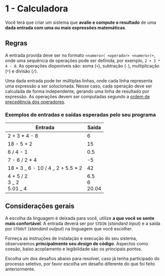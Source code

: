 # 1 - Calculadora

Você terá que criar um sistema que **avalie e compute o resultado** de uma **dada entrada com uma ou mais expressões matemáticas**.

## Regras

A entrada provida deve ser no formato `<numero>( <operador> <numero>)+`, onde uma sequência de operações pode ser definida, por exemplo, `2 + 3 * 4 - 8`. As operações disponíveis são: soma (`+`), subtração (`-`), multiplicação (`*`) e divisão (`/`).

Uma dada entrada pode ter múltiplas linhas, onde cada linha representa uma expressão a ser solucionada. Nesse caso, cada operação deve ser calculada de forma independente, gerando uma linha de resultado por expressão. As operações devem ser computadas segundo a [ordem de precedência dos operadores](https://en.wikipedia.org/wiki/Order_of_operations#Definition).

### Exemplos de entradas e saídas esperadas pelo seu programa

| Entrada                            | Saída             |
| ---------------------------------- | ----------------- |
| 2 + 3 \* 4 - 8                     | 6                 |
| 18 - 5 + 2                         | 15                |
| 6 / 4 - 1                          | 0.5               |
| 7 - 6 / 2 \* 4                     | -5                |
| 18 + 3 _ 6 - 10 / 4 _ 2 + 5.5 \* 2 | 42                |
| 4 + 5 / 2<br>3 _ 2<br>5.01 _ 4     | 6.5<br>6<br>20.04 |

## Considerações gerais

A escolha da linguagem é deixada para você, utilize **a que você se sente mais confortável**. A entrada deverá ser por `STDIN` (_standard input_) e a saída por `STDOUT` (_standard output_) na linguagem que você escolher.

Forneça as instruções de instalação e execução do seu sistema, observaremos **principalmente seu _design_ de código**. Aspectos como coesão, baixo acoplamento e legibilidade são os principais pontos.

Escolha um dos desafios abaixo para resolver, caso já tenha participado do processo seletivo, por favor escolha um desafio diferente do que foi feito anteriormente.
